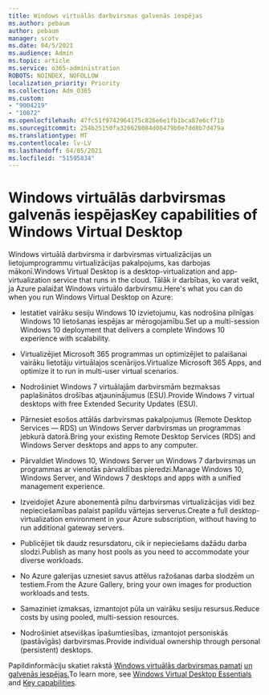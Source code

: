 ```yaml
---
title: Windows virtuālās darbvirsmas galvenās iespējas
ms.author: pebaum
author: pebaum
manager: scotv
ms.date: 04/5/2021
ms.audience: Admin
ms.topic: article
ms.service: o365-administration
ROBOTS: NOINDEX, NOFOLLOW
localization_priority: Priority
ms.collection: Adm_O365
ms.custom:
- "9004219"
- "10872"
ms.openlocfilehash: 47fc51f9742964175c826e6e1fb1bca87e6cf71b
ms.sourcegitcommit: 254b25150fa326628084d08479b0e7dd8b7d479a
ms.translationtype: MT
ms.contentlocale: lv-LV
ms.lasthandoff: 04/05/2021
ms.locfileid: "51595834"
---
```

# <a name="key-capabilities-of-windows-virtual-desktop"></a><span data-ttu-id="dae70-102">Windows virtuālās darbvirsmas galvenās iespējas</span><span class="sxs-lookup"><span data-stu-id="dae70-102">Key capabilities of Windows Virtual Desktop</span></span>


<span data-ttu-id="dae70-103">Windows virtuālā darbvirsma ir darbvirsmas virtualizācijas un lietojumprogrammu virtualizācijas pakalpojums, kas darbojas mākonī.</span><span class="sxs-lookup"><span data-stu-id="dae70-103">Windows Virtual Desktop is a desktop-virtualization and app-virtualization service that runs in the cloud.</span></span> <span data-ttu-id="dae70-104">Tālāk ir darbības, ko varat veikt, ja Azure palaižat Windows virtuālo darbvirsmu.</span><span class="sxs-lookup"><span data-stu-id="dae70-104">Here's what you can do when you run Windows Virtual Desktop on Azure:</span></span>

- <span data-ttu-id="dae70-105">Iestatiet vairāku sesiju Windows 10 izvietojumu, kas nodrošina pilnīgas Windows 10 lietošanas iespējas ar mērogojamību.</span><span class="sxs-lookup"><span data-stu-id="dae70-105">Set up a multi-session Windows 10 deployment that delivers a complete Windows 10 experience with scalability.</span></span>

- <span data-ttu-id="dae70-106">Virtualizējiet Microsoft 365 programmas un optimizējiet to palaišanai vairāku lietotāju virtuālajos scenārijos.</span><span class="sxs-lookup"><span data-stu-id="dae70-106">Virtualize Microsoft 365 Apps, and optimize it to run in multi-user virtual scenarios.</span></span>

- <span data-ttu-id="dae70-107">Nodrošiniet Windows 7 virtuālajām darbvirsmām bezmaksas paplašinātos drošības atjauninājumus (ESU).</span><span class="sxs-lookup"><span data-stu-id="dae70-107">Provide Windows 7 virtual desktops with free Extended Security Updates (ESU).</span></span>

- <span data-ttu-id="dae70-108">Pārnesiet esošos attālās darbvirsmas pakalpojumus (Remote Desktop Services — RDS) un Windows Server darbvirsmas un programmas jebkurā datorā.</span><span class="sxs-lookup"><span data-stu-id="dae70-108">Bring your existing Remote Desktop Services (RDS) and Windows Server desktops and apps to any computer.</span></span>

- <span data-ttu-id="dae70-109">Pārvaldiet Windows 10, Windows Server un Windows 7 darbvirsmas un programmas ar vienotās pārvaldības pieredzi.</span><span class="sxs-lookup"><span data-stu-id="dae70-109">Manage Windows 10, Windows Server, and Windows 7 desktops and apps with a unified management experience.</span></span> 

- <span data-ttu-id="dae70-110">Izveidojiet Azure abonementā pilnu darbvirsmas virtualizācijas vidi bez nepieciešamības palaist papildu vārtejas serverus.</span><span class="sxs-lookup"><span data-stu-id="dae70-110">Create a full desktop-virtualization environment in your Azure subscription, without having to run additional gateway servers.</span></span>

- <span data-ttu-id="dae70-111">Publicējiet tik daudz resursdatoru, cik ir nepieciešams dažādu darba slodzi.</span><span class="sxs-lookup"><span data-stu-id="dae70-111">Publish as many host pools as you need to accommodate your diverse workloads.</span></span>

- <span data-ttu-id="dae70-112">No Azure galerijas uznesiet savus attēlus ražošanas darba slodzēm un testiem.</span><span class="sxs-lookup"><span data-stu-id="dae70-112">From the Azure Gallery, bring your own images for production workloads and tests.</span></span> 

- <span data-ttu-id="dae70-113">Samaziniet izmaksas, izmantojot pūla un vairāku sesiju resursus.</span><span class="sxs-lookup"><span data-stu-id="dae70-113">Reduce costs by using pooled, multi-session resources.</span></span> 

- <span data-ttu-id="dae70-114">Nodrošiniet atsevišķas īpašumtiesības, izmantojot personiskās (pastāvīgās) darbvirsmas.</span><span class="sxs-lookup"><span data-stu-id="dae70-114">Provide individual ownership through personal (persistent) desktops.</span></span>

<span data-ttu-id="dae70-115">Papildinformāciju skatiet rakstā [Windows virtuālās darbvirsmas pamati](https://go.microsoft.com/fwlink/?linkid=2127033) [un galvenās iespējas.](https://docs.microsoft.com/azure/virtual-desktop/overview#key-capabilities)</span><span class="sxs-lookup"><span data-stu-id="dae70-115">To learn more, see [Windows Virtual Desktop Essentials](https://go.microsoft.com/fwlink/?linkid=2127033) and [Key capabilities](https://docs.microsoft.com/azure/virtual-desktop/overview#key-capabilities).</span></span>
